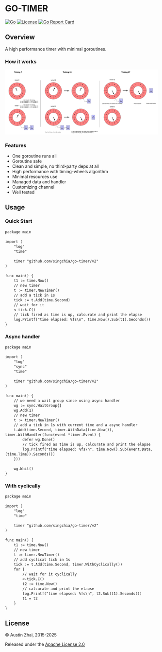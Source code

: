 # GO-TIMER

[![Go](https://github.com/singchia/go-xtables/actions/workflows/go.yml/badge.svg)](https://github.com/singchia/go-xtables/actions/workflows/go.yml)
[![License](https://img.shields.io/badge/License-Apache_2.0-blue.svg)](https://opensource.org/licenses/Apache-2.0)
[![Go Report Card](https://goreportcard.com/badge/github.com/singchia/go-timer/v2)](https://goreportcard.com/report/github.com/singchia/go-timer/v2)

## Overview

A high performance timer with minimal goroutines.

### How it works

![](docs/overview.jpg)

### Features

* One goroutine runs all
* Goroutine safe
* Clean and simple, no third-party deps at all
* High performance with timing-wheels algorithm
* Minimal resources use
* Managed data and handler
* Customizing channel
* Well tested

## Usage

### Quick Start

```golang
package main

import (
	"log"
	"time"

	timer "github.com/singchia/go-timer/v2"
)

func main() {
	t1 := time.Now()
	// new timer
	t := timer.NewTimer()
	// add a tick in 1s
	tick := t.Add(time.Second)
	// wait for it
	<-tick.C()
	// tick fired as time is up, calcurate and print the elapse
	log.Printf("time elapsed: %fs\n", time.Now().Sub(t1).Seconds())
}
```

### Async handler

```golang
package main

import (
	"log"
	"sync"
	"time"

	timer "github.com/singchia/go-timer/v2"
)

func main() {
	// we need a wait group since using async handler
	wg := sync.WaitGroup{}
	wg.Add(1)
	// new timer
	t := timer.NewTimer()
	// add a tick in 1s with current time and a async handler
	t.Add(time.Second, timer.WithData(time.Now()), timer.WithHandler(func(event *timer.Event) {
		defer wg.Done()
		// tick fired as time is up, calcurate and print the elapse
		log.Printf("time elapsed: %fs\n", time.Now().Sub(event.Data.(time.Time)).Seconds())
	}))

	wg.Wait()
}
```

### With cyclically

```golang
package main

import (
	"log"
	"time"

	timer "github.com/singchia/go-timer/v2"
)

func main() {
	t1 := time.Now()
	// new timer
	t := timer.NewTimer()
	// add cyclical tick in 1s
	tick := t.Add(time.Second, timer.WithCyclically())
	for {
		// wait for it cyclically
		<-tick.C()
		t2 := time.Now()
		// calcurate and print the elapse
		log.Printf("time elapsed: %fs\n", t2.Sub(t1).Seconds())
		t1 = t2
	}
}
```

## License

© Austin Zhai, 2015-2025

Released under the [Apache License 2.0](https://github.com/singchia/go-timer/blob/master/LICENSE)